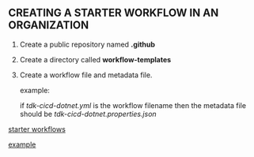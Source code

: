 CREATING A STARTER WORKFLOW IN AN ORGANIZATION
----

1) Create a public repository named **.github**

2) Create a directory called **workflow-templates**

3) Create a workflow file and metadata file.

   example: 

   if *tdk-cicd-dotnet.yml* is the workflow filename then the metadata file should be *tdk-cicd-dotnet.properties.json*
 
 [starter workflows](https://docs.github.com/en/actions/using-workflows/creating-starter-workflows-for-your-organization)

 [example](https://github.com/tdk-org/.github/tree/main/workflow-templates)